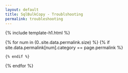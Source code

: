 ```yaml
---
layout: default
title: SqlBulkCopy - Troublshooting
permalink: troubleshooting
---
```


{% include template-h1.html %}

{% for num in (0..site.data.permalink.size) %}
	{% if site.data.permalink[num].category == page.permalink %}
	
	
		
	{% endif %}
{% endfor %}
